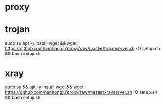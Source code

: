 # proxy
# trojan
sudo    su
apt     -y    install    wget && wget    https://github.com/hanhongju/proxy/raw/master/trojanserver.sh    -O    setup.sh && bash    setup.sh

# xray
sudo    su && apt     -y    install    wget && wget    https://github.com/hanhongju/proxy/raw/master/xrayserver.sh    -O    setup.sh && bash    setup.sh




